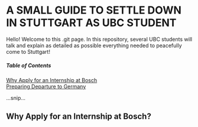 # A SMALL GUIDE TO SETTLE DOWN IN STUTTGART AS UBC STUDENT

Hello! Welcome to this .git page. In this repository, several UBC students will talk and explain as detailed as possible everything needed 
to peacefully come to Stuttgart! 

##### Table of Contents  
[Why Apply for an Internship at Bosch](#first_section)  
[Preparing Departure to Germany](#second_section)  


...snip...   
<a name="first_section"/>
## Why Apply for an Internship at Bosch?

<a name="second_section"/>
